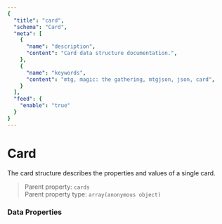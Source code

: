 ```yaml
---
{
  "title": "card",
  "schema": "Card",
  "meta": [
    {
      "name": "description",
      "content": "Card data structure documentation.",
    },
    {
      "name": "keywords",
      "content": "mtg, magic: the gathering, mtgjson, json, card",
    }
  ],
  "feed": {
    "enable": "true"
  }
}
---
```


# Card

The card structure describes the properties and values of a single card.

> Parent property: `cards`  
> Parent property type: `array(anonymous object)`  

### Data Properties

<Documentation/>
